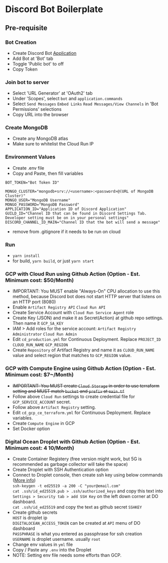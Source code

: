 # Discord Bot Boilerplate

## Pre-requisite
### Bot Creation
- Create Discord Bot [Application](https://discord.com/developers/applications)
- Add Bot at 'Bot' tab
- Toggle 'Public bot' to off
- Copy Token

### Join bot to server
- Select 'URL Generator' at 'OAuth2' tab
- Under 'Scopes', select `bot` and `application.commands`
- Select `Send Messages` `Embed Links` `Read Messages/View Channels` in 'Bot Permissions' selections
- Copy URL into the browser

### Create MongoDB
- Create any MongoDB atlas
- Make sure to whitelist the Cloud Run IP

### Environment Values
- Create .env file
- Copy and Paste, then fill variables
```
BOT_TOKEN="Bot Token ID"

MONGO_CLUSTER="mongodb+srv://<username>:<password>@(URL of MongoDB Cluster)"
MONGO_USER="MongoDB Username"
MONGO_PASSWORD="MongoDB Password"
APPLICATION_ID="Application ID of Discord Application"
GUILD_ID="Channel ID that can be found in Discord Settings Tab. Developer setting must be on in your personal settings"
DISCORD_CHANNEL_ID_MAIN="Channel ID that the bot will send a message"
```
- remove from .gitignore if it needs to be run on cloud

### Run
- `yarn install`
- for build, `yarn build`, or just `yarn start`

### GCP with Cloud Run using Github Action (Option - Est. Minimum cost: $50/Month)
- IMPORTANT: You MUST enable "Always-On" CPU allocation to use this method, because Discord bot does not start HTTP server that listens on an HTTP port (8080)
- Enable `Artifact Registry API` `Cloud Run API`
- Create Service Account with `Cloud Run Service Agent` role
- Create Key (JSON) and make it as Secret(Action) at github repo settings. Then name it `GCP_SA_KEY`
- IAM > Add roles for the service account: `Artifact Registry Administrator` `Cloud Run Admin`
- Edit `cd_production.yml` for Continuous Deployment. Replace `PROJECT_ID` `CLOUD_RUN_NAME` `GCP_REGION`
- Create `Repository` of Artifact Registry and name it as `CLOUD_RUN_NAME` value and select region that matches to `GCP_REGION` value.

### GCP with Compute Engine using Github Action (Option - Est. Minimum cost: $7~/Month)
- ~~IMPORTANT: You MUST create `Cloud Storage` in order to use terraform setting and MUST match `bucket` and `prefix` at `main.tf`~~
- Follow above `Cloud Run` settings to create credential file for `GCP_SERVICE_ACCOUNT` secret.
- Follow above `Artifact Registry` setting.
- Edit `cd_gcp_ce_terraform.yml` for Continuous Deployment. Replace variables.
- Create `Compute Engine` in GCP
- Set Docker option
  
### Digital Ocean Droplet with Github Action (Option - Est. Minimum cost: $4~$10/Month)
- Create Container Registery (free version might work, but 5G is recommended as garbage collector will take the space)
- Create Droplet with SSH Authentication option
- Connect to Droplet console, then create ssh key using below commands ([More info](https://github.com/appleboy/ssh-action))  
  `ssh-keygen -t ed25519 -a 200 -C "your@email.com"`  
  `cat .ssh/id_ed25519.pub > .ssh/authorized_keys` and copy this text into `Settings > Security tab > add SSH Key` on the left down corner at DO dashboard.  
  `cat .ssh/id_ed25519` and copy the text as github secret `SSHKEY`  
- Create github secrets  
  `HOST` is droplet ip  
  `DIGITALOCEAN_ACCESS_TOKEN` can be created at `API` menu of DO dashboard  
  `PASSPHRASE` is what you entered as passphrase for ssh creation  
  `USERNAME` is droplet username. usually `root`  
- Change env values in `yml` file  
- Copy / Paste any `.env` into the Droplet  
- NOTE: Setting env file needs some efforts than GCP.  
